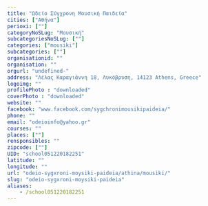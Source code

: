 ```yaml
---
title: "Ωδείο Σύγχρονη Μουσική Παιδεία"
cities: ["Αθήνα"]
perioxi: [""]
categoryNoSLug: "Μουσική"
subcategoriesNoSLug: [""]
categories: ["mousiki"]
subcategories: [""]
organisationid: ""
organisation: ""
orgurl: "undefined-"
address: "Λέλας Καραγιάννη 18, Λυκόβρυση, 14123 Athens, Greece"
logoimg: ""
profilePhoto : "downloaded"
coverPhoto : "downloaded"
website: ""
facebook: "www.facebook.com/sygchronimousikipaideia/"
phone: ""
email: "odeioinfo@yahoo.gr"
courses: ""
places: [""]
rensponsibles: ""
zipcode: [""]
UID: "school051220182251"
latitude: ""
longitude: ""
url: "odeio-sygxroni-moysiki-paideia/athina/mousiki/"
slug: "odeio-sygxroni-moysiki-paideia"
aliases:
    - /school051220182251
---
```





